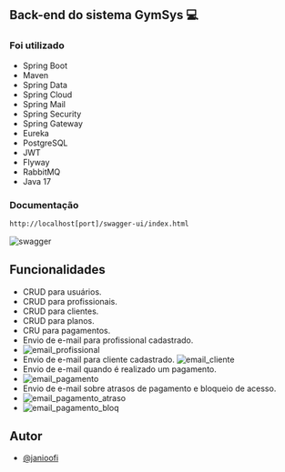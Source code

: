 ## Back-end do sistema GymSys 💻

### Foi utilizado
- Spring Boot
- Maven
- Spring Data
- Spring Cloud
- Spring Mail
- Spring Security
- Spring Gateway
- Eureka
- PostgreSQL
- JWT
- Flyway
- RabbitMQ
- Java 17


### Documentação
```bash
http://localhost[port]/swagger-ui/index.html
```
![swagger](https://gist.github.com/assets/95763551/509ff931-a560-4f6c-8461-0e384b7cc8a7)

## Funcionalidades
- CRUD para usuários.
- CRUD para profissionais.
- CRUD para clientes.
- CRUD para planos.
- CRU para pagamentos.
- Envio de e-mail para profissional cadastrado.
- ![email_profissional](https://gist.github.com/assets/95763551/0361cb6c-0818-4cbd-9e73-89d365d66091)
- Envio de e-mail para cliente cadastrado.
  ![email_cliente](https://gist.github.com/assets/95763551/0683cd02-35e5-497e-bb96-cc95f17e6415)
- Envio de e-mail quando é realizado um pagamento.
- ![email_pagamento](https://gist.github.com/assets/95763551/4e4da573-89a3-457e-a971-5fa00177befc)
- Envio de e-mail sobre atrasos de pagamento e bloqueio de acesso.
- ![email_pagamento_atraso](https://gist.github.com/assets/95763551/76ab7bdb-2bc8-48b9-9ecc-a3aca10deb2c)
- ![email_pagamento_bloq](https://gist.github.com/assets/95763551/8e8e8dd8-8444-4673-b5b0-4bab27a8f335)

## Autor

- [@janioofi](https://www.instagram.com/janioofi/)